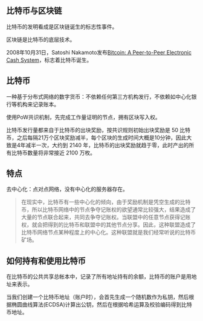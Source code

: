 ## 比特币与区块链

比特币的发明看成是区块链诞生的标志性事件。

区块链是比特币的底层技术。

2008年10月31日，Satoshi Nakamoto发布[Bitcoin: A Peer-to-Peer Electronic Cash System](https://bitcoin.org/bitcoin.pdf)，标志着比特币诞生。



## 比特币

一种基于分布式网络的数字货币：不依赖任何第三方机构发行，不依赖如中心化银行等机构来记录账本。

使用PoW共识机制，先完成工作量证明的节点，拥有区块写入权。

比特币发行量都来自于比特币的出块奖励，按共识规则初始出块奖励是 50 比特币，之后每隔21万个区块奖励减半，每个区块的生成时间大概是10分钟，因此大致是4年减半一次，大约到 2140 年，比特币的出块奖励就趋于零，此时产出的所有比特币数量将非常接近 2100 万枚。



## 特点

去中心化：点对点网络，没有中心化的服务器存在。

> 在现实中，比特币有一些中心化的倾向，由于奖励机制是凭空生成的比特币，所以比特币网络中的节点争夺记账权的欲望通常比较强大，结果造成了大量的节点联合起来，共同去争夺记账权。当联盟中的任意节点获得记账权，就会把得到的比特币和联盟中的其他节点分享。因此，这种联盟造成了比特币网络节点某种程度上的中心化。这种联盟就是我们经常听说的比特币矿场。



## 如何持有和使用比特币

在比特币的公共共享总帐本中，记录了所有地址持有的余额，比特币的账户是用地址来表示。

当我们创建一个比特币地址（账户时），会首先生成一个随机数作为私钥，然后根据椭圆曲线算法(ECDSA)计算出公钥，然后在根据哈希运算及校验编码得到比特币地址。





















